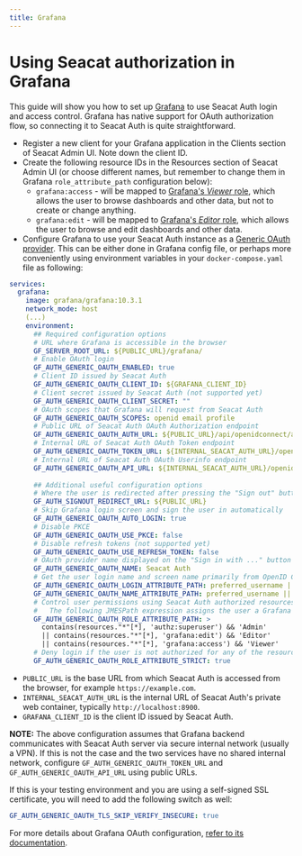 ```yaml
---
title: Grafana
---
```


# Using Seacat authorization in Grafana

This guide will show you how to set up [Grafana](https://grafana.com/) to use Seacat Auth login and access control.
Grafana has native support for OAuth authorization flow, so connecting it to Seacat Auth is quite straightforward. 

- Register a new client for your Grafana application in the Clients section of Seacat Admin UI. Note down the client ID.
- Create the following resource IDs in the Resources section of Seacat Admin UI (or choose different names, but remember to change them in Grafana `role_attribute_path` configuration below):
  - `grafana:access` - will be mapped to [Grafana's _Viewer_ role](https://grafana.com/docs/grafana/latest/administration/roles-and-permissions/#organization-roles), 
    which allows the user to browse dashboards and other data, but not to create or change anything.
  - `grafana:edit` - will be mapped to [Grafana's _Editor_ role](https://grafana.com/docs/grafana/latest/administration/roles-and-permissions/#organization-roles), 
    which allows the user to browse and edit dashboards and other data.
- Configure Grafana to use your Seacat Auth instance as a [Generic OAuth provider](https://grafana.com/docs/grafana/latest/setup-grafana/configure-security/configure-authentication/generic-oauth/).
  This can be either done in Grafana config file, or perhaps more conveniently using environment variables in your `docker-compose.yaml` file as following:

```yaml
services:
  grafana:
    image: grafana/grafana:10.3.1
    network_mode: host
    (...)
    environment:
      ## Required configuration options
      # URL where Grafana is accessible in the browser
      GF_SERVER_ROOT_URL: ${PUBLIC_URL}/grafana/
      # Enable OAuth login
      GF_AUTH_GENERIC_OAUTH_ENABLED: true
      # Client ID issued by Seacat Auth
      GF_AUTH_GENERIC_OAUTH_CLIENT_ID: ${GRAFANA_CLIENT_ID}
      # Client secret issued by Seacat Auth (not supported yet)
      GF_AUTH_GENERIC_OAUTH_CLIENT_SECRET: ""
      # OAuth scopes that Grafana will request from Seacat Auth
      GF_AUTH_GENERIC_OAUTH_SCOPES: openid email profile
      # Public URL of Seacat Auth OAuth Authorization endpoint
      GF_AUTH_GENERIC_OAUTH_AUTH_URL: ${PUBLIC_URL}/api/openidconnect/authorize
      # Internal URL of Seacat Auth OAuth Token endpoint
      GF_AUTH_GENERIC_OAUTH_TOKEN_URL: ${INTERNAL_SEACAT_AUTH_URL}/openidconnect/token
      # Internal URL of Seacat Auth OAuth Userinfo endpoint
      GF_AUTH_GENERIC_OAUTH_API_URL: ${INTERNAL_SEACAT_AUTH_URL}/openidconnect/userinfo
      
      ## Additional useful configuration options
      # Where the user is redirected after pressing the "Sign out" button
      GF_AUTH_SIGNOUT_REDIRECT_URL: ${PUBLIC_URL}
      # Skip Grafana login screen and sign the user in automatically
      GF_AUTH_GENERIC_OAUTH_AUTO_LOGIN: true
      # Disable PKCE
      GF_AUTH_GENERIC_OAUTH_USE_PKCE: false
      # Disable refresh tokens (not supported yet)
      GF_AUTH_GENERIC_OAUTH_USE_REFRESH_TOKEN: false
      # OAuth provider name displayed on the "Sign in with ..." button on the Grafana login screen
      GF_AUTH_GENERIC_OAUTH_NAME: Seacat Auth
      # Get the user login name and screen name primarily from OpenID Connect standard field "preferred_username", with fallback to "username" and "sub" fields
      GF_AUTH_GENERIC_OAUTH_LOGIN_ATTRIBUTE_PATH: preferred_username || username || sub
      GF_AUTH_GENERIC_OAUTH_NAME_ATTRIBUTE_PATH: preferred_username || username || sub
      # Control user permissions using Seacat Auth authorized resources:
      #   The following JMESPath expression assigns the user a Grafana role depending on the authorized resources in their ID token or Userinfo
      GF_AUTH_GENERIC_OAUTH_ROLE_ATTRIBUTE_PATH: >
        contains(resources."*"[*], 'authz:superuser') && 'Admin' 
        || contains(resources."*"[*], 'grafana:edit') && 'Editor' 
        || contains(resources."*"[*], 'grafana:access') && 'Viewer'
      # Deny login if the user is not authorized for any of the resources in the expression above
      GF_AUTH_GENERIC_OAUTH_ROLE_ATTRIBUTE_STRICT: true
```

- `PUBLIC_URL` is the base URL from which Seacat Auth is accessed from the browser, for example `https://example.com`.
- `INTERNAL_SEACAT_AUTH_URL` is the internal URL of Seacat Auth's private web container, typically `http://localhost:8900`.
- `GRAFANA_CLIENT_ID` is the client ID issued by Seacat Auth.

**NOTE:** The above configuration assumes that Grafana backend communicates with Seacat Auth server via secure internal network (usually a VPN). 
If this is not the case and the two services have no shared internal network, configure `GF_AUTH_GENERIC_OAUTH_TOKEN_URL` and `GF_AUTH_GENERIC_OAUTH_API_URL` using public URLs.

If this is your testing environment and you are using a self-signed SSL certificate, you will need to add the following switch as well:
```yaml
GF_AUTH_GENERIC_OAUTH_TLS_SKIP_VERIFY_INSECURE: true
```

For more details about Grafana OAuth configuration, [refer to its documentation](https://grafana.com/docs/grafana/latest/setup-grafana/configure-security/configure-authentication/generic-oauth/).
